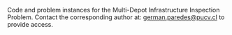 Code and problem instances for the Multi-Depot Infrastructure Inspection Problem.
Contact the corresponding author at: german.paredes@pucv.cl to provide access.
